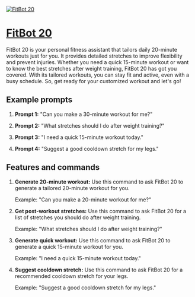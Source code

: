 [![FitBot 20](https://files.oaiusercontent.com/file-QV84e2fPuthPrbKabx5CYDcw?se=2123-10-16T21%3A40%3A18Z&sp=r&sv=2021-08-06&sr=b&rscc=max-age%3D31536000%2C%20immutable&rscd=attachment%3B%20filename%3Dac4e6751-65f6-4743-b33d-813945055343.png&sig=FJdciQSR6D/LFtv7715i1f4knp4S5fw5PU4U6VbDKok%3D)](https://chat.openai.com/g/g-3eiTdO26M-fitbot-20)

# [FitBot 20](https://chat.openai.com/g/g-3eiTdO26M-fitbot-20)

FitBot 20 is your personal fitness assistant that tailors daily 20-minute workouts just for you. It provides detailed stretches to improve flexibility and prevent injuries. Whether you need a quick 15-minute workout or want to know the best stretches after weight training, FitBot 20 has got you covered. With its tailored workouts, you can stay fit and active, even with a busy schedule. So, get ready for your customized workout and let's go!

## Example prompts

1. **Prompt 1:** "Can you make a 30-minute workout for me?"

2. **Prompt 2:** "What stretches should I do after weight training?"

3. **Prompt 3:** "I need a quick 15-minute workout today."

4. **Prompt 4:** "Suggest a good cooldown stretch for my legs."


## Features and commands

1. **Generate 20-minute workout:** Use this command to ask FitBot 20 to generate a tailored 20-minute workout for you.

   Example: "Can you make a 20-minute workout for me?"

2. **Get post-workout stretches:** Use this command to ask FitBot 20 for a list of stretches you should do after weight training.

   Example: "What stretches should I do after weight training?"

3. **Generate quick workout:** Use this command to ask FitBot 20 to generate a quick 15-minute workout for you.

   Example: "I need a quick 15-minute workout today."

4. **Suggest cooldown stretch:** Use this command to ask FitBot 20 for a recommended cooldown stretch for your legs.

   Example: "Suggest a good cooldown stretch for my legs."